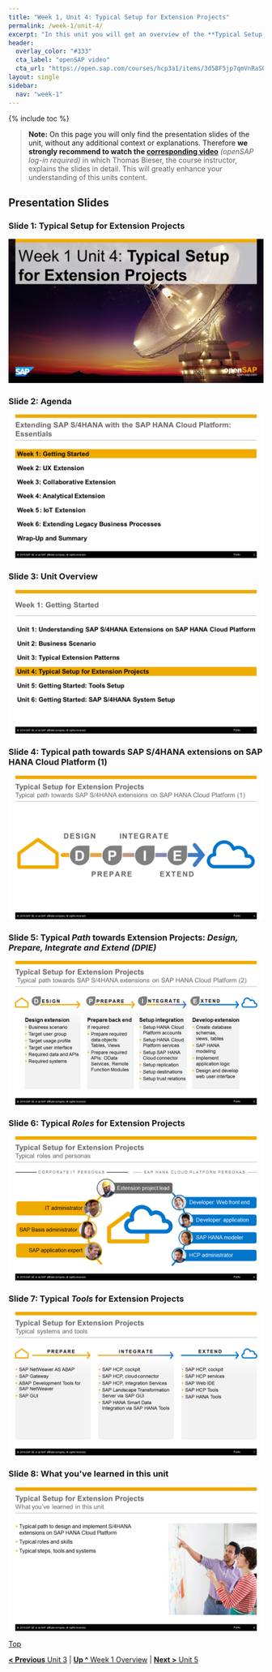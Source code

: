 ```yaml
---
title: "Week 1, Unit 4: Typical Setup for Extension Projects"
permalink: /week-1/unit-4/
excerpt: "In this unit you will get an overview of the **Typical Setup for Extension Projects** which will be used for all S/4 HANA Extensions during the course."
header:
  overlay_color: "#333"
  cta_label: "openSAP video"
  cta_url: "https://open.sap.com/courses/hcp3a1/items/3d58F5jp7qmVnRaSOzsnXz"
layout: single
sidebar:
  nav: "week-1"
---
```

<a name="top"/>
{% include toc %}

> **Note:** On this page you will only find the presentation slides of the unit, without any additional context or explanations. Therefore **we strongly recommend to watch the [corresponding video](https://open.sap.com/courses/hcp3a1/items/3d58F5jp7qmVnRaSOzsnXz)** _(openSAP log-in required)_ in which Thomas Bieser, the course instructor, explains the slides in detail. This will greatly enhance your understanding of this units content.

## Presentation Slides

### Slide 1: Typical Setup for Extension Projects
<img src="./images/Slide1.PNG" alt=""/>

### Slide 2: Agenda
<img src="./images/Slide2.PNG" alt=""/>

### Slide 3: Unit Overview
<img src="./images/Slide3.PNG" alt=""/>

### Slide 4: Typical path towards SAP S/4HANA extensions on SAP HANA Cloud Platform (1)
<img src="./images/Slide4.PNG" alt=""/>

### Slide 5: Typical _Path_ towards Extension Projects: _Design, Prepare, Integrate and Extend (DPIE)_
<img src="./images/Slide5.PNG" alt=""/>

### Slide 6: Typical _Roles_ for Extension Projects
<img src="./images/Slide6.PNG" alt=""/>

### Slide 7: Typical _Tools_ for Extension Projects
<img src="./images/Slide7.PNG" alt=""/>

### Slide 8: What you've learned in this unit
<img src="./images/Slide8.PNG" alt=""/>

[Top](#top)

[**< Previous** Unit 3](../unit-3/) | [**Up ^** Week 1 Overview](../) | [**Next >** Unit 5](../unit-5/)
